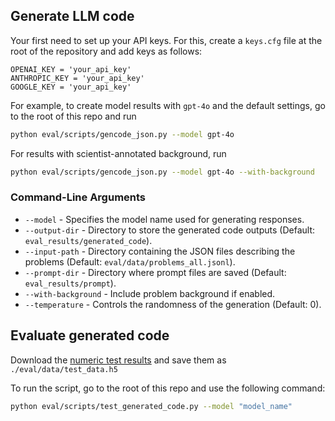  ## **Generate LLM code**
  
Your first need to set up your API keys. For this, create a `keys.cfg` file at the root of the repository
and add keys as follows:

```
OPENAI_KEY = 'your_api_key'
ANTHROPIC_KEY = 'your_api_key'
GOOGLE_KEY = 'your_api_key' 
```

For example, to create model results with `gpt-4o` and the default settings, go to the root of this repo and run 

```bash
python eval/scripts/gencode_json.py --model gpt-4o
```

For results with scientist-annotated background, run

```bash
python eval/scripts/gencode_json.py --model gpt-4o --with-background
```


### Command-Line Arguments

- `--model` - Specifies the model name used for generating responses.
- `--output-dir` - Directory to store the generated code outputs (Default: `eval_results/generated_code`).
- `--input-path` - Directory containing the JSON files describing the problems (Default: `eval/data/problems_all.jsonl`).
- `--prompt-dir` - Directory where prompt files are saved (Default: `eval_results/prompt`).
- `--with-background` - Include problem background if enabled.
- `--temperature` - Controls the randomness of the generation (Default: 0).
  
## **Evaluate generated code**

Download the [numeric test results](https://drive.google.com/drive/folders/1W5GZW6_bdiDAiipuFMqdUhvUaHIj6-pR?usp=drive_link) and save them as `./eval/data/test_data.h5`

To run the script, go to the root of this repo and use the following command:

```bash
python eval/scripts/test_generated_code.py --model "model_name"
```
